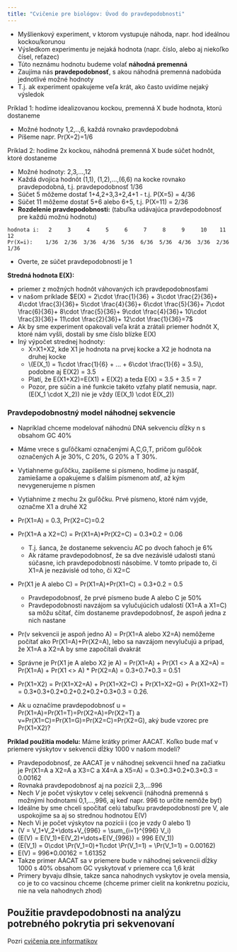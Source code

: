```yaml
---
title: "Cvičenie pre biológov: Úvod do pravdepodobnosti"
---
```




  - Myšlienkový experiment, v ktorom vystupuje náhoda, napr. hod
    ideálnou kockou/korunou
  - Výsledkom experimentu je nejaká hodnota (napr. číslo, alebo aj
    niekoľko čísel, reťazec)
  - Túto neznámu hodnotu budeme volať **náhodná premenná**
  - Zaujíma nás **pravdepodobnosť**, s akou náhodná premenná nadobúda
    jednotlivé možné hodnoty
  - T.j. ak experiment opakujeme veľa krát, ako často uvidíme nejaký
    výsledok

Príklad 1: hodíme idealizovanou kockou, premenná X bude hodnota, ktorú
dostaneme

  - Možné hodnoty 1,2,..,6, každá rovnako pravdepodobná
  - Píšeme napr. Pr(X=2)=1/6

Príklad 2: hodíme 2x kockou, náhodná premenná X bude súčet hodnôt, ktoré
dostaneme

  - Možné hodnoty: 2,3,...,12
  - Každá dvojica hodnôt (1,1), (1,2),...,(6,6) na kocke rovnako
    pravdepodobná, t.j. pravdepodobnosť 1/36
  - Súčet 5 môžeme dostať 1+4,2+3,3+2,4+1 - t.j. P(X=5) = 4/36
  - Súčet 11 môžeme dostať 5+6 alebo 6+5, t.j. P(X=11) = 2/36
  - **Rozdelenie pravdepodobnosti:** (tabuľka udávajúca pravdepodobnosť
    pre každú možnú hodnotu)

<!-- end list -->

    hodnota i:   2     3     4     5     6     7     8     9     10    11    12
    Pr(X=i):    1/36  2/36  3/36  4/36  5/36  6/36  5/36  4/36  3/36  2/36  1/36

  - Overte, ze súčet pravdepodobností je 1

**Stredná hodnota E(X):**

  - priemer z možných hodnôt váhovaných ich pravdepodobnosťami
  - v našom príklade
    $E(X) = 2\cdot \frac{1}{36} + 3\cdot \frac{2}{36}+ 4\cdot \frac{3}{36}+ 5\cdot \frac{4}{36}+ 6\cdot \frac{5}{36}+ 7\cdot \frac{6}{36}+ 8\cdot \frac{5}{36}+ 9\cdot \frac{4}{36}+ 10\cdot \frac{3}{36}+ 11\cdot \frac{2}{36}+ 12\cdot \frac{1}{36}=7$
  - Ak by sme experiment opakovali veľa krát a zrátali priemer hodnôt X,
    ktoré nám vyšli, dostali by sme číslo blízke E(X)
  - Iný výpočet strednej hodnoty:
      - X=X1+X2, kde X1 je hodnota na prvej kocke a X2 je hodnota na
        druhej kocke
      - \\(E(X_1) = 1\cdot \frac{1}{6} + ... + 6\cdot \frac{1}{6}  = 3.5\\),
        podobne aj E(X2) = 3.5
      - Platí, že E(X1+X2)=E(X1) + E(X2) a teda E(X) = 3.5 + 3.5 = 7
      - Pozor, pre súčin a iné funkcie takéto vzťahy platiť nemusia,
        napr. \(E(X_1 \cdot X_2)\) nie je vždy \(E(X_1) \cdot E(X_2)\)

### Pravdepodobnostný model náhodnej sekvencie

  - Napríklad chceme modelovať náhodnú DNA sekvenciu dĺžky n s obsahom
    GC 40%
  - Máme vrece s guľôčkami označenými A,C,G,T, pričom guľôčok označených
    A je 30%, C 20%, G 20% a T 30%.
  - Vytiahneme guľôčku, zapíšeme si písmeno, hodíme ju naspäť, zamiešame
    a opakujeme s ďalším písmenom atď, až kým nevygenerujeme n písmen

  - Vytiahnime z mechu 2x guľôčku. Prvé písmeno, ktoré nám vyjde,
    označme X1 a druhé X2
  - Pr(X1=A) = 0.3, Pr(X2=C)=0.2
  - Pr(X1=A a X2=C) = Pr(X1=A)\*Pr(X2=C) = 0.3\*0.2 = 0.06
      - T.j. šanca, že dostaneme sekvenciu AC po dvoch ťahoch je 6%
      - Ak rátame pravdepodobnosť, že sa dve nezávislé udalosti stanú
        súčasne, ich pravdepodobnosti násobíme. V tomto prípade to, či
        X1=A je nezávislé od toho, či X2=C
  - Pr(X1 je A alebo C) = Pr(X1=A)+Pr(X1=C) = 0.3+0.2 = 0.5
      - Pravdepodobnosť, že prvé písmeno bude A alebo C je 50%
      - Pravdepodobnosti navzájom sa vylučujúcich udalostí (X1=A a X1=C)
        sa môžu sčítať, čím dostaneme pravdepodobnosť, že aspoň jedna z
        nich nastane
  - Pr(v sekvencii je aspoň jedno A) = Pr(X1=A alebo X2=A) nemôžeme
    počítať ako Pr(X1=A)+Pr(X2=A), lebo sa navzájom nevylučujú a
    prípad, že X1=A a X2=A by sme započítali dvakrát
  - Správne je Pr(X1 je A alebo X2 je A) = Pr(X1=A) + Pr(X1 \<\> A a
    X2=A) = Pr(X1=A) + Pr(X1 \<\> A) \* Pr(X2=A) = 0.3+0.7\*0.3 = 0.51
  - Pr(X1=X2) = Pr(X1=X2=A) + Pr(X1=X2=C) + Pr(X1=X2=G) + Pr(X1=X2=T) =
    0.3\*0.3+0.2\*0.2+0.2\*0.2+0.3\*0.3 = 0.26.
  - Ak u označíme pravdepodobnosť u =
    Pr(X1=A)=Pr(X1=T)=Pr(X2=A)=Pr(X2=T) a
    v=Pr(X1=C)=Pr(X1=G)=Pr(X2=C)=Pr(X2=G), aký bude vzorec pre
    Pr(X1=X2)?

**Príklad použitia modelu:** Máme krátky primer AACAT. Koľko bude mať v
priemere výskytov v sekvencii dĺžky 1000 v našom modeli?

  - Pravdepodobnosť, ze AACAT je v náhodnej sekvencii hneď na začiatku
    je Pr(X1=A a X2=A a X3=C a X4=A a X5=A) = 0.3\*0.3\*0.2\*0.3\*0.3 =
    0.00162
  - Rovnaká pravdepodobnosť aj na pozícii 2,3,...996
  - Nech *V* je počet výskytov v celej sekvencii (náhodná premenná s
    možnými hodnotami 0,1,...,996, aj keď napr. 996 to určite nemôže
    byť)
  - Ideálne by sme chceli spočítať celú tabuľku pravdepodobností pre V,
    ale uspokojíme sa aj so strednou hodnotou E(V)
  - Nech Vi je počet výskytov na pozícii i (co je vzdy 0 alebo 1)
  - \(V = V_1+V_2+\dots+V_{996} = \sum_{i=1}^{996} V_i\)
  - \(E(V) = E(V_1)+E(V_2)+\dots+E(V_{996}) = 996 E(V_1)\)
  - \(E(V_1) = 0\cdot \Pr(V_1=0)+1\cdot \Pr(V_1=1) = \Pr(V_1=1) = 0.00162\)
  - E(V) = 996\*0.00162 = 1.61352
  - Takze primer AACAT sa v priemere bude v náhodnej sekvencii dĺžky
    1000 s 40% obsahom GC vyskytovať v priemere cca 1,6 krát
  - Primery byvaju dlhsie, takze sanca nahodnych vyskytov je ovela
    mensia, co je to co vacsinou chceme (chceme primer cielit na
    konkretnu poziciu, nie na vela nahodnych zhod)

## Použitie pravdepodobnosti na analýzu potrebného pokrytia pri sekvenovaní

Pozri [cvičenia pre informatikov](./CI02.md)

